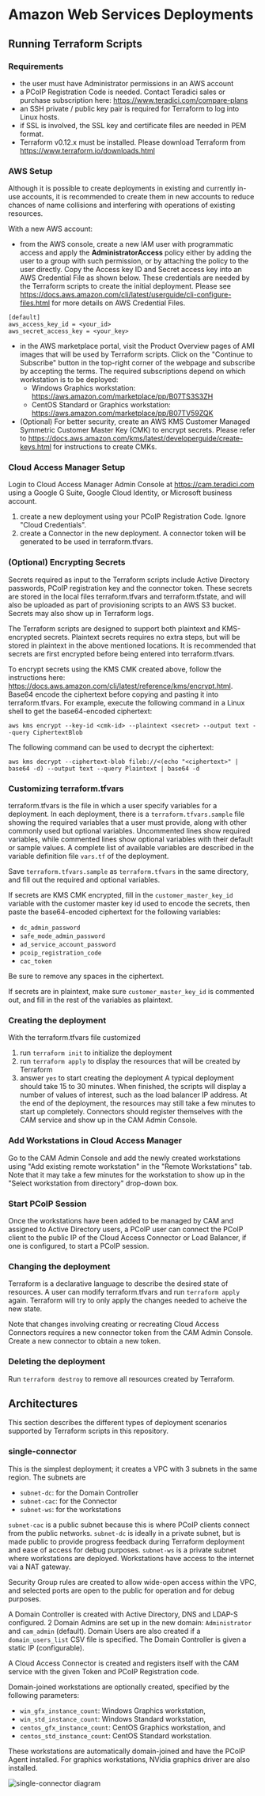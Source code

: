 # Amazon Web Services Deployments

## Running Terraform Scripts

### Requirements
- the user must have Administrator permissions in an AWS account
- a PCoIP Registration Code is needed. Contact Teradici sales or purchase subscription here: https://www.teradici.com/compare-plans
- an SSH private / public key pair is required for Terraform to log into Linux hosts.
- if SSL is involved, the SSL key and certificate files are needed in PEM format.
- Terraform v0.12.x must be installed. Please download Terraform from https://www.terraform.io/downloads.html

### AWS Setup
Although it is possible to create deployments in existing and currently in-use accounts, it is recommended to create them in new accounts to reduce chances of name collisions and interfering with operations of existing resources.

With a new AWS account:
- from the AWS console, create a new IAM user with programmatic access and apply the __AdministratorAccess__ policy either by adding the user to a group with such permission, or by attaching the policy to the user directly. Copy the Access key ID and Secret access key into an AWS Credential File as shown below. These credentials are needed by the Terraform scripts to create the initial deployment. Please see https://docs.aws.amazon.com/cli/latest/userguide/cli-configure-files.html for more details on AWS Credential Files.
```
[default]
aws_access_key_id = <your_id>
aws_secret_access_key = <your_key>
```
- in the AWS marketplace portal, visit the Product Overview pages of AMI images that will be used by Terraform scripts. Click on the "Continue to Subscribe" button in the top-right corner of the webpage and subscribe by accepting the terms. The required subscriptions depend on which workstation is to be deployed:
    - Windows Graphics workstation: https://aws.amazon.com/marketplace/pp/B07TS3S3ZH
    - CentOS Standard or Graphics workstation: https://aws.amazon.com/marketplace/pp/B07TV59ZQK
- (Optional) For better security, create an AWS KMS Customer Managed Symmetric Customer Master Key (CMK) to encrypt secrets.  Please refer to https://docs.aws.amazon.com/kms/latest/developerguide/create-keys.html for instructions to create CMKs.

### Cloud Access Manager Setup
Login to Cloud Access Manager Admin Console at https://cam.teradici.com using a Google G Suite, Google Cloud Identity, or Microsoft business account.
1. create a new deployment using your PCoIP Registration Code. Ignore "Cloud Credentials".
1. create a Connector in the new deployment. A connector token will be generated to be used in terraform.tfvars.

### (Optional) Encrypting Secrets
Secrets required as input to the Terraform scripts include Active Directory passwords, PCoIP registration key and the connector token. These secrets are stored in the local files terraform.tfvars and terraform.tfstate, and will also be uploaded as part of provisioning scripts to an AWS S3 bucket. Secrets may also show up in Terraform logs.

The Terraform scripts are designed to support both plaintext and KMS-encrypted secrets. Plaintext secrets requires no extra steps, but will be stored in plaintext in the above mentioned locations. It is recommended that secrets are first encrypted before being entered into terraform.tfvars.

To encrypt secrets using the KMS CMK created above, follow the instructions here: https://docs.aws.amazon.com/cli/latest/reference/kms/encrypt.html. Base64 encode the ciphertext before copying and pasting it into terraform.tfvars. For example, execute the following command in a Linux shell to get the base64-encoded ciphertext:

```aws kms encrypt --key-id <cmk-id> --plaintext <secret> --output text --query CiphertextBlob```

The following command can be used to decrypt the ciphertext:

```aws kms decrypt --ciphertext-blob fileb://<(echo "<ciphertext>" | base64 -d) --output text --query Plaintext | base64 -d```

### Customizing terraform.tfvars
terraform.tfvars is the file in which a user specify variables for a deployment. In each deployment, there is a ```terraform.tfvars.sample``` file showing the required variables that a user must provide, along with other commonly used but optional variables. Uncommented lines show required variables, while commented lines show optional variables with their default or sample values. A complete list of available variables are described in the variable definition file ```vars.tf``` of the deployment.

Save ```terraform.tfvars.sample``` as ```terraform.tfvars``` in the same directory, and fill out the required and optional variables.

If secrets are KMS CMK encrypted, fill in the ```customer_master_key_id``` variable with the customer master key id used to encode the secrets, then paste the base64-encoded ciphertext for the following variables:
- ```dc_admin_password```
- ```safe_mode_admin_password```
- ```ad_service_account_password```
- ```pcoip_registration_code```
- ```cac_token```

Be sure to remove any spaces in the ciphertext.

If secrets are in plaintext, make sure ```customer_master_key_id``` is commented out, and fill in the rest of the variables as plaintext.

### Creating the deployment
With the terraform.tfvars file customized
1. run ```terraform init``` to initialize the deployment
1. run ```terraform apply``` to display the resources that will be created by Terraform
1. answer ```yes``` to start creating the deployment
A typical deployment should take 15 to 30 minutes. When finished, the scripts will display a number of values of interest, such as the load balancer IP address. At the end of the deployment, the resources may still take a few minutes to start up completely. Connectors should register themselves with the CAM service and show up in the CAM Admin Console.

### Add Workstations in Cloud Access Manager
Go to the CAM Admin Console and add the newly created workstations using "Add existing remote workstation" in the "Remote Workstations" tab.  Note that it may take a few minutes for the workstation to show up in the "Select workstation from directory" drop-down box.

### Start PCoIP Session
Once the workstations have been added to be managed by CAM and assigned to Active Directory users, a PCoIP user can connect the PCoIP client to the public IP of the Cloud Access Connector or Load Balancer, if one is configured, to start a PCoIP session.

### Changing the deployment
Terraform is a declarative language to describe the desired state of resources. A user can modify terraform.tfvars and run ```terraform apply``` again. Terraform will try to only apply the changes needed to acheive the new state.

Note that changes involving creating or recreating Cloud Access Connectors requires a new connector token from the CAM Admin Console. Create a new connector to obtain a new token.

### Deleting the deployment
Run ```terraform destroy``` to remove all resources created by Terraform.

## Architectures
This section describes the different types of deployment scenarios supported by Terraform scripts in this repository.

### single-connector
This is the simplest deployment; it creates a VPC with 3 subnets in the same region. The subnets are
- ```subnet-dc```: for the Domain Controller
- ```subnet-cac```: for the Connector
- ```subnet-ws```: for the workstations

```subnet-cac``` is a public subnet because this is where PCoIP clients connect from the public networks.  ```subnet-dc``` is ideally in a private subnet, but is made public to provide progress feedback during Terraform deployment and ease of access for debug purposes.  ```subnet-ws``` is a private subnet where workstations are deployed. Workstations have access to the internet vai a NAT gateway.

Security Group rules are created to allow wide-open access within the VPC, and selected ports are open to the public for operation and for debug purposes.

A Domain Controller is created with Active Directory, DNS and LDAP-S configured. 2 Domain Admins are set up in the new domain: ```Administrator``` and ```cam_admin``` (default). Domain Users are also created if a ```domain_users_list``` CSV file is specified. The Domain Controller is given a static IP (configurable).

A Cloud Access Connector is created and registers itself with the CAM service with the given Token and PCoIP Registration code.

Domain-joined workstations are optionally created, specified by the following parameters:
- ```win_gfx_instance_count```: Windows Graphics workstation,
- ```win_std_instance_count```: Windows Standard workstation,
- ```centos_gfx_instance_count```: CentOS Graphics workstation, and
- ```centos_std_instance_count```: CentOS Standard workstation.

These workstations are automatically domain-joined and have the PCoIP Agent installed.  For graphics workstations, NVidia graphics driver are also installed.

![single-connector diagram](./single-connector-aws.png)
